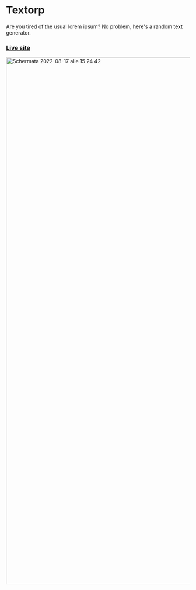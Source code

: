 # Textorp

Are you tired of the usual lorem ipsum? No problem, here's a random text generator.

<h3><a href="https://textorp.netlify.app/">Live site</a></h3>

<img width="1440" alt="Schermata 2022-08-17 alle 15 24 42" src="https://user-images.githubusercontent.com/55994022/185145361-6d790e2d-df75-4867-be36-964a11fc1f41.png">
